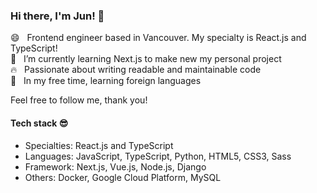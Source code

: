 ### Hi there, I'm Jun! 👋

😄 &nbsp; Frontend engineer based in Vancouver. My specialty is React.js and TypeScript!    
🌱 &nbsp; I’m currently learning Next.js to make new my personal project  
🔥 &nbsp; Passionate about writing readable and maintainable code     
🍵 &nbsp; In my free time, learning foreign languages    

Feel free to follow me, thank you!


#### Tech stack 😎 
- Specialties: React.js and TypeScript   
- Languages: JavaScript, TypeScript, Python, HTML5, CSS3, Sass  
- Framework: Next.js, Vue.js, Node.js, Django  
- Others: Docker, Google Cloud Platform, MySQL  


<!--
**eastend-street/eastend-street** is a ✨ _special_ ✨ repository because its `README.md` (this file) appears on your GitHub profile.

Here are some ideas to get you started:

- 🔭 I’m currently working on ...
- 🌱 I’m currently learning ...
- 👯 I’m looking to collaborate on ...
- 🤔 I’m looking for help with ...
- 💬 Ask me about ...
- 📫 How to reach me: ...
- 😄 Pronouns: ...
- ⚡ Fun fact: ...
-->
